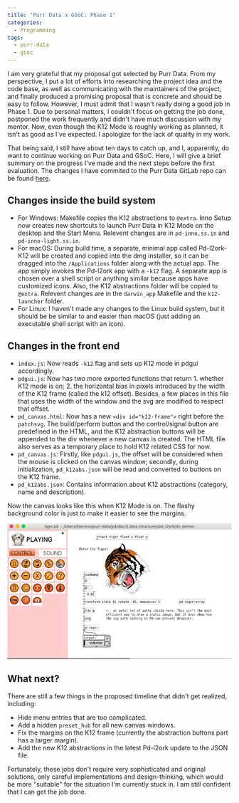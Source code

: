 ```yaml
---
title: "Purr Data x GSoC: Phase 1"
categories:
  - Programming
tags:
  - purr-data
  - gsoc
---
```


I am very grateful that my proposal got selected by Purr Data. From my perspective, I put a lot of
efforts into researching the project idea and the code base, as well as communicating with the
maintainers of the project, and finally produced a promising proposal that is concrete and should be easy
to follow. However, I must admit that I wasn't really doing a good job in Phase 1. Due to personal
matters, I couldn't focus on getting the job done, postponed the work frequently and didn't have much
discussion with my mentor. Now, even though the K12 Mode is roughly working as planned, it isn't as good
as I've expected. I apologize for the lack of quality in my work.

That being said, I still have about ten days to catch up, and I, apparently, do want to continue working
on Purr Data and GSoC. Here, I will give a brief summary on the progress I've made and the next steps
before the first evaluation. The changes I have commited to the Purr Data GitLab repo can be found
[here](https://git.purrdata.net/nerrons/purr-data/merge_requests/2).

## Changes inside the build system

+ For Windows: Makefile copies the K12 abstractions to `@extra`. Inno Setup now creates new shortcuts 
  to launch Purr Data in K12 Mode on the desktop and the Start Menu. Relevent changes are in `pd-inno.ss.in` and `pd-inno-light.ss.in`.
+ For macOS: During build time, a separate, minimal app called Pd-l2ork-K12 will be created and copied
  into the dmg installer, so it can be dragged into the `/Applications` folder along with the actual
  app. The app simply invokes the Pd-l2ork app with a `-k12` flag. A separate app is chosen over a shell
  script or anything similar because apps have customized icons. Also, the K12 abstractions folder will
  be copied to `@extra`. Relevent changes are in the `darwin_app` Makefile and the `k12-launcher` folder.
+ For Linux: I haven't made any changes to the Linux build system, but it should be be similar to and
  easier than macOS (just adding an executable shell script with an icon).

## Changes in the front end

+ `index.js`: Now reads `-k12` flag and sets up K12 mode in pdgui accordingly.
+ `pdgui.js`: Now has two more exported functions that return 1. whether K12 mode is on; 2. the
  horizontal bias in pixels introduced by the width of the K12 frame (called the k12 offset). Besides, a
  few places in this file that uses the width of the window and the svg are modified to respect that
  offset.
+ `pd_canvas.html`: Now has a new `<div id="k12-frame">` right before the `patchsvg`. The build/perform
  button and the control/signal button are predefined in the HTML, and the K12 abstraction buttons will
  be appended to the div whenever a new canvas is created. The HTML file also serves as a temporary
  place to hold K12 related CSS for now.
+ `pd_canvas.js`: Firstly, like `pdgui.js`, the offset will be considered when the mouse is clicked on
  the canvas window; secondly, during initialization, `pd_k12abs.json` will be read and converted to
  buttons on the K12 frame.
+ `pd_k12abs.json`: Contains information about K12 abstractions (category, name and description).

Now the canvas looks like this when K12 Mode is on. The flashy background color is just to make it easier
to see the margins.

![k12-tiger](/images/k12-tiger.png)

## What next?

There are still a few things in the proposed timeline that didn't get realized, including:

+ Hide menu entries that are too complicated.
+ Add a hidden `preset_hub` for all new canvas windows.
+ Fix the margins on the K12 frame (currently the abstraction buttons part has a larger margin).
+ Add the new K12 abstractions in the latest Pd-l2ork update to the JSON file.

Fortunately, these jobs don't require very sophisticated and original solutions, only careful
implementations and design-thinking, which would be more "suitable" for the situation I'm currently stuck
in. I am still confident that I can get the job done.
